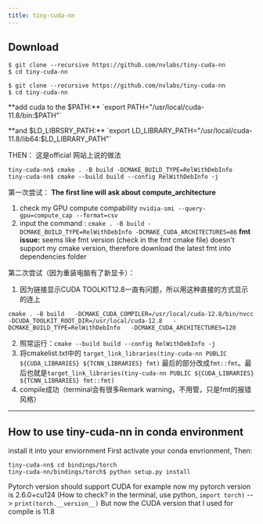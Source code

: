 ```yaml
---
title: tiny-cuda-nn
---
```


## Download
```
$ git clone --recursive https://github.com/nvlabs/tiny-cuda-nn
$ cd tiny-cuda-nn

$ git clone --recursive https://github.com/nvlabs/tiny-cuda-nn
$ cd tiny-cuda-nn
```

**add cuda to the $PATH:**
`export PATH="/usr/local/cuda-11.8/bin:$PATH"`

**and $LD_LIBRSRY_PATH:**
`export LD_LIBRARY_PATH="/usr/local/cuda-11.8/lib64:$LD_LIBRARY_PATH"`


THEN： 这是official 网站上说的做法
```
tiny-cuda-nn$ cmake . -B build -DCMAKE_BUILD_TYPE=RelWithDebInfo
tiny-cuda-nn$ cmake --build build --config RelWithDebInfo -j
```
第一次尝试：
**The first line will ask about compute_architecture**
1. check my GPU compute compability
	`nvidia-smi --query-gpu=compute_cap --format=csv`
2. input the command :
	`cmake . -B build -DCMAKE_BUILD_TYPE=RelWithDebInfo -DCMAKE_CUDA_ARCHITECTURES=86`
**fmt issue:**
seems like fmt version (check in the fmt cmake file) doesn't support my cmake version, therefore download the latest fmt into dependencies folder


第二次尝试（因为重装电脑有了新显卡）：
1. 因为链接显示CUDA TOOLKIT12.8一直有问题，所以用这种直接的方式显示的连上
```
cmake . -B build   -DCMAKE_CUDA_COMPILER=/usr/local/cuda-12.8/bin/nvcc   -DCUDA_TOOLKIT_ROOT_DIR=/usr/local/cuda-12.8   -DCMAKE_BUILD_TYPE=RelWithDebInfo   -DCMAKE_CUDA_ARCHITECTURES=120
```
2. 照常运行：`cmake --build build --config RelWithDebInfo -j`
3. 将cmakelist.txt中的 `target_link_libraries(tiny-cuda-nn PUBLIC ${CUDA_LIBRARIES} ${TCNN_LIBRARIES} fmt)` 最后的部分改成`fmt::fmt`。最后也就是`target_link_libraries(tiny-cuda-nn PUBLIC ${CUDA_LIBRARIES} ${TCNN_LIBRARIES} fmt::fmt)`
4. compile成功（terminal会有很多Remark warning，不用管，只是fmt的报错风格）




---

## How to use tiny-cuda-nn in conda environment

install it into your enviornment
First activate your conda envrionment,
Then: 
```
tiny-cuda-nn$ cd bindings/torch
tiny-cuda-nn/bindings/torch$ python setup.py install
```

Pytorch version should support CUDA
for example now my pytorch version is  2.6.0+cu124
(How to check? in the terminal, use python, `import torch)` --> `print(torch.__version__)`
But now the CUDA version  that I used for compile is 11.8



